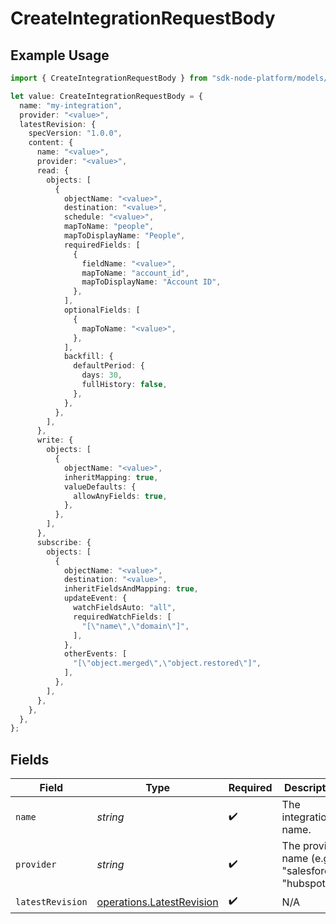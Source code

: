 # CreateIntegrationRequestBody

## Example Usage

```typescript
import { CreateIntegrationRequestBody } from "sdk-node-platform/models/operations";

let value: CreateIntegrationRequestBody = {
  name: "my-integration",
  provider: "<value>",
  latestRevision: {
    specVersion: "1.0.0",
    content: {
      name: "<value>",
      provider: "<value>",
      read: {
        objects: [
          {
            objectName: "<value>",
            destination: "<value>",
            schedule: "<value>",
            mapToName: "people",
            mapToDisplayName: "People",
            requiredFields: [
              {
                fieldName: "<value>",
                mapToName: "account_id",
                mapToDisplayName: "Account ID",
              },
            ],
            optionalFields: [
              {
                mapToName: "<value>",
              },
            ],
            backfill: {
              defaultPeriod: {
                days: 30,
                fullHistory: false,
              },
            },
          },
        ],
      },
      write: {
        objects: [
          {
            objectName: "<value>",
            inheritMapping: true,
            valueDefaults: {
              allowAnyFields: true,
            },
          },
        ],
      },
      subscribe: {
        objects: [
          {
            objectName: "<value>",
            destination: "<value>",
            inheritFieldsAndMapping: true,
            updateEvent: {
              watchFieldsAuto: "all",
              requiredWatchFields: [
                "[\"name\",\"domain\"]",
              ],
            },
            otherEvents: [
              "[\"object.merged\",\"object.restored\"]",
            ],
          },
        ],
      },
    },
  },
};
```

## Fields

| Field                                                                  | Type                                                                   | Required                                                               | Description                                                            | Example                                                                |
| ---------------------------------------------------------------------- | ---------------------------------------------------------------------- | ---------------------------------------------------------------------- | ---------------------------------------------------------------------- | ---------------------------------------------------------------------- |
| `name`                                                                 | *string*                                                               | :heavy_check_mark:                                                     | The integration name.                                                  | my-integration                                                         |
| `provider`                                                             | *string*                                                               | :heavy_check_mark:                                                     | The provider name (e.g. "salesforce", "hubspot")                       |                                                                        |
| `latestRevision`                                                       | [operations.LatestRevision](../../models/operations/latestrevision.md) | :heavy_check_mark:                                                     | N/A                                                                    |                                                                        |